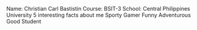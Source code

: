 Name: Christian Carl Bastistin
Course: BSIT-3
School: Central Philippines University
5 interesting facts about me
Sporty
Gamer
Funny
Adventurous
Good Student
